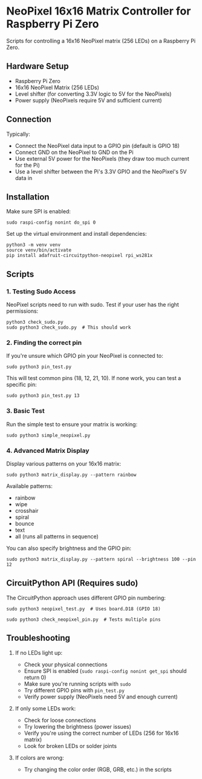 # NeoPixel 16x16 Matrix Controller for Raspberry Pi Zero

Scripts for controlling a 16x16 NeoPixel matrix (256 LEDs) on a Raspberry Pi Zero.

## Hardware Setup

- Raspberry Pi Zero
- 16x16 NeoPixel Matrix (256 LEDs)
- Level shifter (for converting 3.3V logic to 5V for the NeoPixels)
- Power supply (NeoPixels require 5V and sufficient current)

## Connection

Typically:
- Connect the NeoPixel data input to a GPIO pin (default is GPIO 18)
- Connect GND on the NeoPixel to GND on the Pi
- Use external 5V power for the NeoPixels (they draw too much current for the Pi)
- Use a level shifter between the Pi's 3.3V GPIO and the NeoPixel's 5V data in

## Installation

Make sure SPI is enabled:

```
sudo raspi-config nonint do_spi 0
```

Set up the virtual environment and install dependencies:

```
python3 -m venv venv
source venv/bin/activate
pip install adafruit-circuitpython-neopixel rpi_ws281x
```

## Scripts

### 1. Testing Sudo Access

NeoPixel scripts need to run with sudo. Test if your user has the right permissions:

```
python3 check_sudo.py
sudo python3 check_sudo.py  # This should work
```

### 2. Finding the correct pin

If you're unsure which GPIO pin your NeoPixel is connected to:

```
sudo python3 pin_test.py
```

This will test common pins (18, 12, 21, 10). If none work, you can test a specific pin:

```
sudo python3 pin_test.py 13
```

### 3. Basic Test

Run the simple test to ensure your matrix is working:

```
sudo python3 simple_neopixel.py
```

### 4. Advanced Matrix Display

Display various patterns on your 16x16 matrix:

```
sudo python3 matrix_display.py --pattern rainbow
```

Available patterns:
- rainbow
- wipe
- crosshair
- spiral
- bounce
- text
- all (runs all patterns in sequence)

You can also specify brightness and the GPIO pin:

```
sudo python3 matrix_display.py --pattern spiral --brightness 100 --pin 12
```

## CircuitPython API (Requires sudo)

The CircuitPython approach uses different GPIO pin numbering:

```
sudo python3 neopixel_test.py  # Uses board.D18 (GPIO 18)
```

```
sudo python3 check_neopixel_pin.py  # Tests multiple pins
```

## Troubleshooting

1. If no LEDs light up:
   - Check your physical connections
   - Ensure SPI is enabled (`sudo raspi-config nonint get_spi` should return 0)
   - Make sure you're running scripts with `sudo`
   - Try different GPIO pins with `pin_test.py`
   - Verify power supply (NeoPixels need 5V and enough current)

2. If only some LEDs work:
   - Check for loose connections
   - Try lowering the brightness (power issues)
   - Verify you're using the correct number of LEDs (256 for 16x16 matrix)
   - Look for broken LEDs or solder joints

3. If colors are wrong:
   - Try changing the color order (RGB, GRB, etc.) in the scripts
